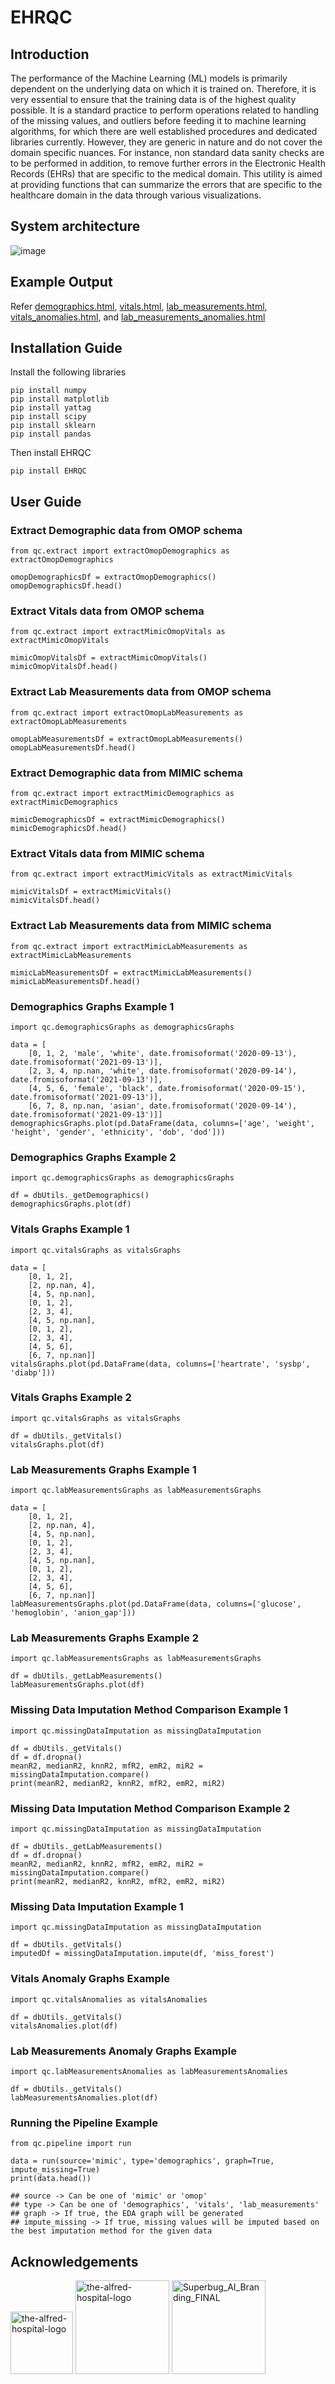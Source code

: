 # EHRQC

## Introduction
The performance of the Machine Learning (ML) models is primarily dependent on the underlying data on which it is trained on. Therefore, it is very essential to ensure that the training data is of the highest quality possible. It is a standard practice to perform operations related to handling of the missing values, and outliers before feeding it to machine learning algorithms, for which there are well established procedures and dedicated libraries currently. However, they are generic in nature and do not cover the domain specific nuances. For instance, non standard data sanity checks are to be performed in addition, to remove further errors in the Electronic Health Records (EHRs) that are specific to the medical domain. This utility is aimed at providing functions that can summarize the errors that are specific to the healthcare domain in the data through various visualizations.

## System architecture

![image](https://user-images.githubusercontent.com/56529301/133012627-875f2643-2d43-4e9e-b97b-8f0424cfa94e.png)

## Example Output

Refer [demographics.html](https://github.com/ryashpal/EHRQC/blob/master/demographics.html), [vitals.html](https://github.com/ryashpal/EHRQC/blob/master/vitals.html), [lab_measurements.html](https://github.com/ryashpal/EHRQC/blob/master/lab_measurements.html), [vitals_anomalies.html](https://github.com/ryashpal/EHRQC/blob/master/vitals_anomalies.html), and [lab_measurements_anomalies.html](https://github.com/ryashpal/EHRQC/blob/master/lab_measurements_anomalies.html)

## Installation Guide

Install the following libraries

    pip install numpy
    pip install matplotlib
    pip install yattag
    pip install scipy
    pip install sklearn
    pip install pandas

Then install EHRQC

    pip install EHRQC

## User Guide

### Extract Demographic data from OMOP schema

    from qc.extract import extractOmopDemographics as extractOmopDemographics

    omopDemographicsDf = extractOmopDemographics()
    omopDemographicsDf.head()

### Extract Vitals data from OMOP schema

    from qc.extract import extractMimicOmopVitals as extractMimicOmopVitals

    mimicOmopVitalsDf = extractMimicOmopVitals()
    mimicOmopVitalsDf.head()

### Extract Lab Measurements data from OMOP schema

    from qc.extract import extractOmopLabMeasurements as extractOmopLabMeasurements

    omopLabMeasurementsDf = extractOmopLabMeasurements()
    omopLabMeasurementsDf.head()

### Extract Demographic data from MIMIC schema

    from qc.extract import extractMimicDemographics as extractMimicDemographics

    mimicDemographicsDf = extractMimicDemographics()
    mimicDemographicsDf.head()

### Extract Vitals data from MIMIC schema

    from qc.extract import extractMimicVitals as extractMimicVitals

    mimicVitalsDf = extractMimicVitals()
    mimicVitalsDf.head()

### Extract Lab Measurements data from MIMIC schema

    from qc.extract import extractMimicLabMeasurements as extractMimicLabMeasurements

    mimicLabMeasurementsDf = extractMimicLabMeasurements()
    mimicLabMeasurementsDf.head()

### Demographics Graphs Example 1

    import qc.demographicsGraphs as demographicsGraphs

    data = [
        [0, 1, 2, 'male', 'white', date.fromisoformat('2020-09-13'), date.fromisoformat('2021-09-13')], 
        [2, 3, 4, np.nan, 'white', date.fromisoformat('2020-09-14'), date.fromisoformat('2021-09-13')], 
        [4, 5, 6, 'female', 'black', date.fromisoformat('2020-09-15'), date.fromisoformat('2021-09-13')], 
        [6, 7, 8, np.nan, 'asian', date.fromisoformat('2020-09-14'), date.fromisoformat('2021-09-13')]]
    demographicsGraphs.plot(pd.DataFrame(data, columns=['age', 'weight', 'height', 'gender', 'ethnicity', 'dob', 'dod']))

### Demographics Graphs Example 2

    import qc.demographicsGraphs as demographicsGraphs

    df = dbUtils._getDemographics()
    demographicsGraphs.plot(df)

### Vitals Graphs Example 1

    import qc.vitalsGraphs as vitalsGraphs

    data = [
        [0, 1, 2], 
        [2, np.nan, 4], 
        [4, 5, np.nan], 
        [0, 1, 2], 
        [2, 3, 4], 
        [4, 5, np.nan], 
        [0, 1, 2], 
        [2, 3, 4], 
        [4, 5, 6], 
        [6, 7, np.nan]]
    vitalsGraphs.plot(pd.DataFrame(data, columns=['heartrate', 'sysbp', 'diabp']))

### Vitals Graphs Example 2

    import qc.vitalsGraphs as vitalsGraphs

    df = dbUtils._getVitals()
    vitalsGraphs.plot(df)

### Lab Measurements Graphs Example 1

    import qc.labMeasurementsGraphs as labMeasurementsGraphs

    data = [
        [0, 1, 2], 
        [2, np.nan, 4], 
        [4, 5, np.nan], 
        [0, 1, 2], 
        [2, 3, 4], 
        [4, 5, np.nan], 
        [0, 1, 2], 
        [2, 3, 4], 
        [4, 5, 6], 
        [6, 7, np.nan]]
    labMeasurementsGraphs.plot(pd.DataFrame(data, columns=['glucose', 'hemoglobin', 'anion_gap']))

### Lab Measurements Graphs Example 2

    import qc.labMeasurementsGraphs as labMeasurementsGraphs

    df = dbUtils._getLabMeasurements()
    labMeasurementsGraphs.plot(df)

### Missing Data Imputation Method Comparison Example 1

    import qc.missingDataImputation as missingDataImputation

    df = dbUtils._getVitals()
    df = df.dropna()
    meanR2, medianR2, knnR2, mfR2, emR2, miR2 = missingDataImputation.compare()
    print(meanR2, medianR2, knnR2, mfR2, emR2, miR2)

### Missing Data Imputation Method Comparison Example 2

    import qc.missingDataImputation as missingDataImputation

    df = dbUtils._getLabMeasurements()
    df = df.dropna()
    meanR2, medianR2, knnR2, mfR2, emR2, miR2 = missingDataImputation.compare()
    print(meanR2, medianR2, knnR2, mfR2, emR2, miR2)

### Missing Data Imputation Example 1

    import qc.missingDataImputation as missingDataImputation

    df = dbUtils._getVitals()
    imputedDf = missingDataImputation.impute(df, 'miss_forest')

### Vitals Anomaly Graphs Example

    import qc.vitalsAnomalies as vitalsAnomalies

    df = dbUtils._getVitals()
    vitalsAnomalies.plot(df)

### Lab Measurements Anomaly Graphs Example

    import qc.labMeasurementsAnomalies as labMeasurementsAnomalies

    df = dbUtils._getVitals()
    labMeasurementsAnomalies.plot(df)

### Running the Pipeline Example

    from qc.pipeline import run

    data = run(source='mimic', type='demographics', graph=True, impute_missing=True)
    print(data.head())

    ## source -> Can be one of 'mimic' or 'omop'  
    ## type -> Can be one of 'demographics', 'vitals', 'lab_measurements'  
    ## graph -> If true, the EDA graph will be generated  
    ## impute_missing -> If true, missing values will be imputed based on the best imputation method for the given data

## Acknowledgements

<img src="https://user-images.githubusercontent.com/56529301/155898403-c453ab3f-df17-45c8-ac0a-b314461f5e8f.png" alt="the-alfred-hospital-logo" width="100"/>
<img src="https://user-images.githubusercontent.com/56529301/155898442-ba8dcbb1-14dd-4c8b-96e6-e02c6a632c0e.png" alt="the-alfred-hospital-logo" width="150"/>
<img src="https://user-images.githubusercontent.com/56529301/155898475-a5244ab5-e16e-4e5d-b562-6a89a7c2b7b7.png" alt="Superbug_AI_Branding_FINAL" width="150"/>
